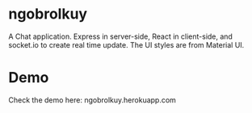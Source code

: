 # ngobrolkuy
A Chat application. Express in server-side, React in client-side, and socket.io to create real time update. The UI styles are from Material UI.

# Demo
Check the demo here: ngobrolkuy.herokuapp.com
